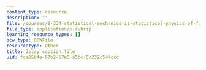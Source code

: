 ```yaml
---
content_type: resource
description: ''
file: /courses/8-334-statistical-mechanics-ii-statistical-physics-of-fields-spring-2014/fca05b4e07b257e5a5bc5c232c544ccc_vhLqp3eIkU4.vtt
file_type: application/x-subrip
learning_resource_types: []
ocw_type: OCWFile
resourcetype: Other
title: 3play caption file
uid: fca05b4e-07b2-57e5-a5bc-5c232c544ccc
---
```

